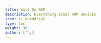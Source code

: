 ```yaml
---
title: Kali On ARM
description: Everything about ARM devices
icon: ti-harddrive
type: toc
weight: 30
author: ["",]
---
```

